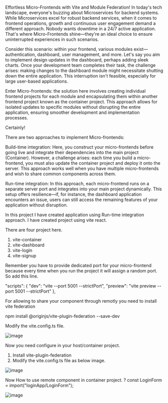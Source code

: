 Effortless Micro-Frontends with Vite and Module Federation!
In today's tech landscape, everyone's buzzing about Microservices for backend systems. While Microservices excel for robust backend services, when it comes to frontend operations, growth and continuous user engagement demand a different approach. Nobody wants downtime in a 24/7 active application. That's where Micro-Frontends shine—they're an ideal choice to ensure uninterrupted experiences in such scenarios.

Consider this scenario: within your frontend, various modules exist—authentication, dashboard, user management, and more. Let's say you aim to implement design updates in the dashboard, perhaps adding sleek charts. Once your development team completes their task, the challenge arises: making changes to the dashboard module might necessitate shutting down the entire application. This interruption isn't feasible, especially for large user-based applications.

Enter Micro-frontends: the solution here involves creating individual frontend projects for each module and encapsulating them within another frontend project known as the container project. This approach allows for isolated updates to specific modules without disrupting the entire application, ensuring smoother development and implementation processes.

Certainly!

There are two approaches to implement Micro-frontends:

Build-time integration: Here, you construct your micro-frontends before going live and integrate their dependencies into the main project (Container). However, a challenge arises: each time you build a micro-frontend, you must also update the container project and deploy it onto the server. This approach works well when you have multiple micro-frontends and wish to share common components across them.

Run-time integration: In this approach, each micro-frontend runs on a separate server port and integrates into your main project dynamically. This setup offers resilience—if, for instance, the dashboard application encounters an issue, users can still access the remaining features of your application without disruption.

In this project I have created application using Run-time integration approach.
I have created project using vite react.

There are four project here.
1) vite-container
2) vite-dashboard 
3) vite-login
4) vite-signup

Remember you have to provide dedicated port for your micro-frontend because every time when you run the project it will assign a random port. So add this line.

 "scripts": {
    "dev": "vite --port 5001 --strictPort",
    "preview": "vite preview --port 5001 --strictPort"
  },

For allowing to share your component through remotly you need to install vite federation

npm install @originjs/vite-plugin-federation --save-dev

Modify the vite.config.ts file.

![image](https://github.com/imran-momin4041/Vite-micro-frontend/assets/39003300/83a6807c-723a-4197-b5e2-40514a731b28)

Now you need configure in your host/container project.

1) Install vite-plugin-federation
2) Modify the vite.config.ts file as below image.
   
![image](https://github.com/imran-momin4041/Vite-micro-frontend/assets/39003300/b31d91ef-5dbe-4887-9a92-20c3da6bc3a3)

Now How to use remote component in container project. ?
const LoginForm = import("loginApp/LoginForm");

![image](https://github.com/imran-momin4041/Vite-micro-frontend/assets/39003300/59477f6f-21f5-4ef9-a37a-75d2ea7db363)

